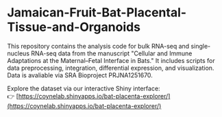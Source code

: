 # Jamaican-Fruit-Bat-Placental-Tissue-and-Organoids
This repository contains the analysis code for bulk RNA-seq and single-nucleus RNA-seq data from the manuscript "Cellular and Immune Adaptations at the Maternal–Fetal Interface in Bats." It includes scripts for data preprocessing, integration, differential expression, and visualization. Data is avaliable via SRA Bioproject PRJNA1251670.


Explore the dataset via our interactive Shiny interface:  
👉 [https://coynelab.shinyapps.io/bat-placenta-explorer/](https://coynelab.shinyapps.io/bat-placenta-explorer/)
